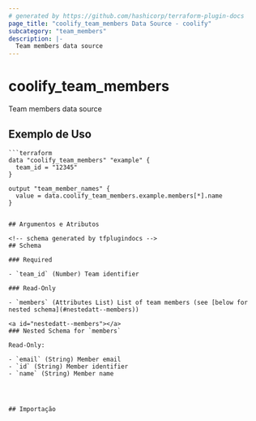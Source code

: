 ```yaml
---
# generated by https://github.com/hashicorp/terraform-plugin-docs
page_title: "coolify_team_members Data Source - coolify"
subcategory: "team_members"
description: |-
  Team members data source
---
```


# coolify_team_members

Team members data source

## Exemplo de Uso

```hcl
```terraform
data "coolify_team_members" "example" {
  team_id = "12345"
}

output "team_member_names" {
  value = data.coolify_team_members.example.members[*].name
}
```
```

## Argumentos e Atributos

<!-- schema generated by tfplugindocs -->
## Schema

### Required

- `team_id` (Number) Team identifier

### Read-Only

- `members` (Attributes List) List of team members (see [below for nested schema](#nestedatt--members))

<a id="nestedatt--members"></a>
### Nested Schema for `members`

Read-Only:

- `email` (String) Member email
- `id` (String) Member identifier
- `name` (String) Member name




## Importação


